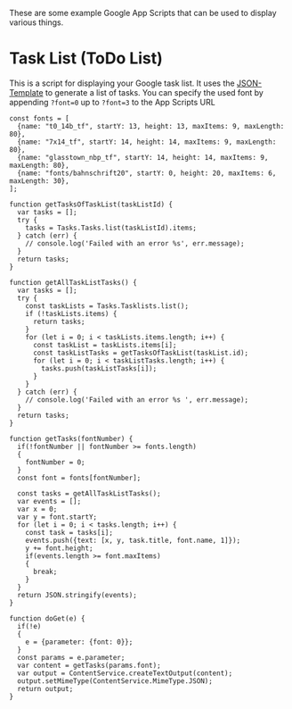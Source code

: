 These are some example Google App Scripts that can be used to display various things.

# Task List (ToDo List)
This is a script for displaying your Google task list.
It uses the [JSON-Template](https://github.com/jjwbruijn/OpenEPaperLink/wiki/Json-template) to generate a list of tasks.
You can specify the used font by appending `?font=0` up to `?font=3` to the App Scripts URL

```
const fonts = [
  {name: "t0_14b_tf", startY: 13, height: 13, maxItems: 9, maxLength: 80},
  {name: "7x14_tf", startY: 14, height: 14, maxItems: 9, maxLength: 80},
  {name: "glasstown_nbp_tf", startY: 14, height: 14, maxItems: 9, maxLength: 80},
  {name: "fonts/bahnschrift20", startY: 0, height: 20, maxItems: 6, maxLength: 30},
];

function getTasksOfTaskList(taskListId) {
  var tasks = [];
  try {
    tasks = Tasks.Tasks.list(taskListId).items;
  } catch (err) {
    // console.log('Failed with an error %s', err.message);
  }
  return tasks;
}

function getAllTaskListTasks() {
  var tasks = [];
  try {
    const taskLists = Tasks.Tasklists.list();
    if (!taskLists.items) {
      return tasks;
    }
    for (let i = 0; i < taskLists.items.length; i++) {
      const taskList = taskLists.items[i];
      const taskListTasks = getTasksOfTaskList(taskList.id);
      for (let i = 0; i < taskListTasks.length; i++) {
        tasks.push(taskListTasks[i]);
      }
    }
  } catch (err) {
    // console.log('Failed with an error %s ', err.message);
  }
  return tasks;
}

function getTasks(fontNumber) {
  if(!fontNumber || fontNumber >= fonts.length)
  {
    fontNumber = 0;
  }
  const font = fonts[fontNumber];

  const tasks = getAllTaskListTasks();
  var events = [];
  var x = 0;
  var y = font.startY;
  for (let i = 0; i < tasks.length; i++) {
    const task = tasks[i];
    events.push({text: [x, y, task.title, font.name, 1]});
    y += font.height;
    if(events.length >= font.maxItems)
    {
      break;
    }
  }
  return JSON.stringify(events);
}

function doGet(e) {
  if(!e)
  {
    e = {parameter: {font: 0}};
  }
  const params = e.parameter;
  var content = getTasks(params.font);
  var output = ContentService.createTextOutput(content);
  output.setMimeType(ContentService.MimeType.JSON);
  return output;
}
```